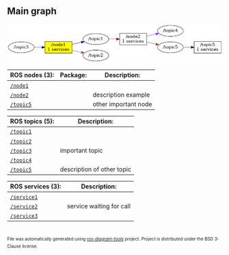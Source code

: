 <!--
File was automatically generated using 'ros-diagram-tools' project.
Project is distributed under the BSD 3-Clause license.
-->

## Main graph

[![full_graph](full_graph.png "full_graph")](full_graph.png)

| ROS nodes (3): | Package: | Description: |
| --------------------------------- | -------- | ------------ |
| [`/node1`](nodes/n__node1.html) |  |  |
| [`/node2`](nodes/n__node2.html) |  | description example |
| [`/topic5`](nodes/n__topic5.html) |  | other important node |

| ROS topics (5): | Description: |
| ----------------------------------- | ------------ |
| [`/topic1`](nodes/t__topic1.html) |  |
| [`/topic2`](nodes/t__topic2.html) |  |
| [`/topic3`](nodes/t__topic3.html) | important topic |
| [`/topic4`](nodes/t__topic4.html) |  |
| [`/topic5`](nodes/t__topic5.html) | description of other topic |

| ROS services (3): | Description: |
| ----------------------------------- | ------------ |
| [`/service1`](nodes/s__service1.html) |  |
| [`/service2`](nodes/s__service2.html) | service waiting for call |
| [`/service3`](nodes/s__service3.html) |  |


</br>
<font size="1">
File was automatically generated using <a href="https://github.com/anetczuk/ros-diagram-tools"><i>ros-diagram-tools</i></a> project.
Project is distributed under the BSD 3-Clause license.
</font>
